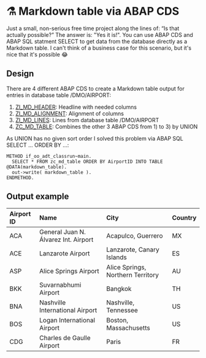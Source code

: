 # ⚗️ Markdown table via ABAP CDS

Just a small, non-serious free time project along the lines of: “Is that actually possible?” The answer is: "Yes it is!". You can use ABAP CDS and ABAP SQL statment SELECT to get data from the database directly as a Markdown table. I can't think of a business case for this scenario, but it's nice that it's possible 😂

## Design

There are 4 different ABAP CDS to create a Markdown table output for entries in database table /DMO/AIRPORT:

1) [ZI_MD_HEADER](/src/zi_md_header.ddls.asddls): Headline with needed columns
2) [ZI_MD_ALIGNMENT](/src/zi_md_alignment.ddls.asddls): Alignment of columns
3) [ZI_MD_LINES](/src/zi_md_lines.ddls.asddls): Lines from database table /DMO/AIRPORT
4) [ZC_MD_TABLE](/src/zc_md_table.ddls.asddls): Combines the other 3 ABAP CDS from 1) to 3) by UNION

As UNION has no given sort order I solved this problem via ABAP SQL SELECT ... ORDER BY ...:
```abap
METHOD if_oo_adt_classrun~main.
  SELECT * FROM zc_md_table ORDER BY AirportID INTO TABLE @DATA(markdown_table).
  out->write( markdown_table ).
ENDMETHOD.
```

## Output example

|         **Airport ID**    |         Name                                     |         City                                 |         Country    |     
|         :---              |         :---                                     |         :---                                 |         :---       |     
|         ACA               |         General Juan N. Álvarez Int. Airport     |         Acapulco, Guerrero                   |         MX         |     
|         ACE               |         Lanzarote Airport                        |         Lanzarote, Canary Islands            |         ES         |     
|         ASP               |         Alice Springs Airport                    |         Alice Springs, Northern Territory    |         AU         |     
|         BKK               |         Suvarnabhumi Airport                     |         Bangkok                              |         TH         |     
|         BNA               |         Nashville International Airport          |         Nashville, Tennessee                 |         US         |     
|         BOS               |         Logan International Airport              |         Boston, Massachusetts                |         US         |     
|         CDG               |         Charles de Gaulle Airport                |         Paris                                |         FR         |     
